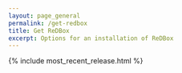 ```yaml
---
layout: page_general
permalink: /get-redbox
title: Get ReDBox
excerpt: Options for an installation of ReDBox
---
```


{% include most_recent_release.html %}
